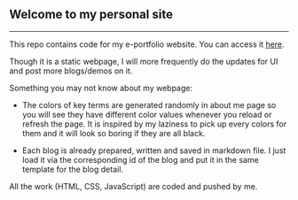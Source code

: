 ## Welcome to my personal site
---

This repo contains code for my e-portfolio website. You can access it [here](https://tuminguyen.github.io/hmnguyen.github.io/).

Though it is a static webpage, I will more frequently do the updates for UI and post more blogs/demos on it. 

Something you may not know about my webpage:
- The colors of key terms are generated randomly in about me page so you will see they have different color values whenever you reload or refresh the page. It is inspired by my laziness to pick up every colors for them and it will look so boring if they are all black. 

- Each blog is already prepared, written and saved in markdown file. I just load it via the corresponding id of the blog and put it in the same template for the blog detail. 

All the work (HTML, CSS, JavaScript) are coded and pushed by me.